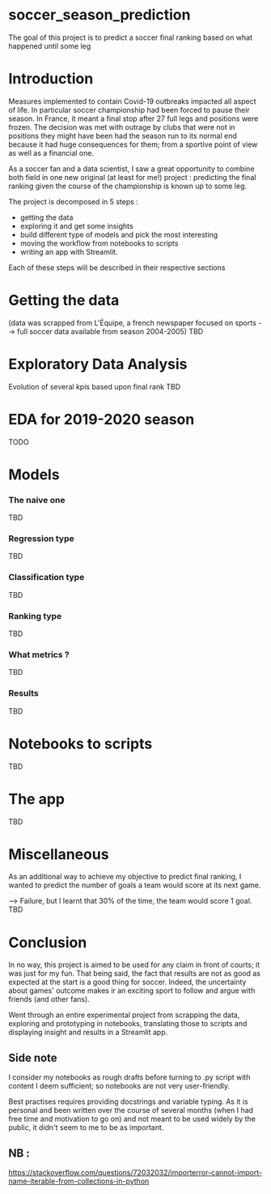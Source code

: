 # soccer_season_prediction
The goal of this project is to predict a soccer final ranking based on what happened until some leg

# Introduction

Measures implemented to contain Covid-19 outbreaks impacted all aspect of life. In particular soccer championship had been forced to pause their season. In France, it meant a final stop after 27 full legs and positions were frozen. The decision was met with outrage by clubs that were not in positions they might have been had the season run to its normal end because it had huge consequences for them; from a sportive point of view as well as a financial one.

As a soccer fan and a data scientist, I saw a great opportunity to combine both field in one new original (at least for me!) project : predicting the final ranking given the course of the championship is known up to some leg.

The project is decomposed in 5 steps :
- getting the data
- exploring it and get some insights
- build different type of models and pick the most interesting
- moving the workflow from notebooks to scripts 
- writing an app with Streamlit.

Each of these steps will be described in their respective sections

# Getting the data

(data was scrapped from L'Équipe, a french newspaper focused on sports --> full soccer data available from season 2004-2005)
TBD 

# Exploratory Data Analysis

Evolution of several kpis based upon final rank
TBD 

# EDA for 2019-2020 season

TODO

# Models

### The naive one
TBD 

### Regression type
TBD 

### Classification type
TBD 

### Ranking type
TBD 

### What metrics ?
TBD 

### Results
TBD 

# Notebooks to scripts
TBD 

# The app
TBD 

# Miscellaneous

As an additional way to achieve my objective to predict final ranking, I wanted to predict the number of goals a team would score at its next game.

--> Failure, but I learnt that 30% of the time, the team would score 1 goal.
TBD 

# Conclusion

In no way, this project is aimed to be used for any claim in front of courts; it was just for my fun. 
That being said, the fact that results are not as good as expected at the start is a good thing for soccer. Indeed, the uncertainty about games' outcome makes ir an exciting sport to follow and argue with friends (and other fans).

Went through an entire experimental project from scrapping the data, exploring and prototyping in notebooks, translating 
those to scripts and displaying insight and results in a Streamlit app.

## Side note
I consider my notebooks as rough drafts before turning to .py script with content I deem sufficient; so notebooks are not very user-friendly.

Best practises requires providing docstrings and variable typing. As it is personal and been written over the course of several months (when I had free time and motivation to go on)
and not meant to be used widely by the public, it didn't seem to me to be as important.



## NB : 
https://stackoverflow.com/questions/72032032/importerror-cannot-import-name-iterable-from-collections-in-python